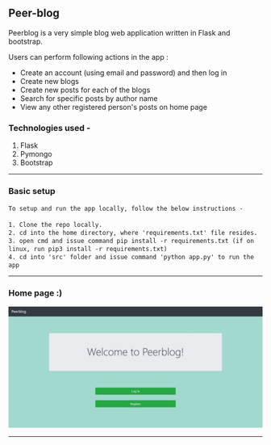## Peer-blog

Peerblog is a very simple blog web application written in Flask and bootstrap.

Users can perform following actions in the app : 
- Create an account (using email and password) and then log in
- Create new blogs 
- Create new posts for each of the blogs
- Search for specific posts by author name
- View any other registered person's posts on home page


### Technologies used -

1.  Flask
2.  Pymongo
3.  Bootstrap
<hr>

### Basic setup

```
To setup and run the app locally, follow the below instructions -

1. Clone the repo locally.
2. cd into the home directory, where 'requirements.txt' file resides.
3. open cmd and issue command pip install -r requirements.txt (if on linux, run pip3 install -r requirements.txt)
4. cd into 'src' folder and issue command 'python app.py' to run the app
```

<hr>

### Home page :)

![home_page](src/static/assets/Homepage.jpg)
<hr>
